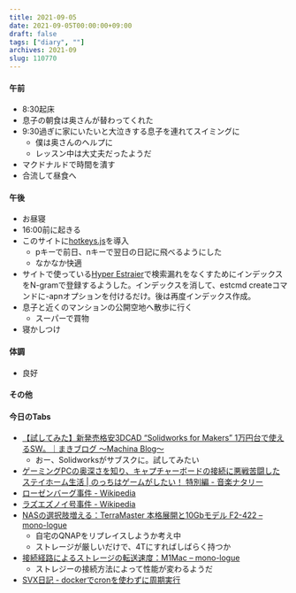 ```yaml
---
title: 2021-09-05
date: 2021-09-05T00:00:00+09:00
draft: false
tags: ["diary", ""]
archives: 2021-09
slug: 110770
---
```

#### 午前
- 8:30起床
- 息子の朝食は奥さんが替わってくれた
- 9:30過ぎに家にいたいと大泣きする息子を連れてスイミングに
  - 僕は奥さんのヘルプに
  - レッスン中は大丈夫だったようだ
- マクドナルドで時間を潰す
- 合流して昼食へ
#### 午後
- お昼寝
- 16:00前に起きる
- このサイトに[hotkeys.js](https://github.com/jaywcjlove/hotkeys)を導入
  - pキーで前日、nキーで翌日の日記に飛べるようにした
  - なかなか快適
- サイトで使っている[Hyper Estraier](https://dbmx.net/hyperestraier/index.ja.html)で検索漏れをなくすためにインデックスをN-gramで登録するようした。インデックスを消して、estcmd createコマンドに-apnオプションを付けるだけ。後は再度インデックス作成。
- 息子と近くのマンションの公開空地へ散歩に行く
  - スーパーで買物
- 寝かしつけ
#### 体調
- 良好
#### その他
#### 今日のTabs
- [【試してみた】新発売格安3DCAD “Solidworks for Makers” 1万円台で使えるSW。｜まきブログ ～Machina Blog～](https://makkiblog.com/3ds_solidworks/)
  - おー、Solidworksがサブスクに。試してみたい
- [ゲーミングPCの奥深さを知り、キャプチャーボードの接続に悪戦苦闘したステイホーム生活 | のっちはゲームがしたい！ 特別編 - 音楽ナタリー](https://natalie.mu/music/column/393403)
- [ローゼンバーグ事件 - Wikipedia](https://ja.wikipedia.org/wiki/%E3%83%AD%E3%83%BC%E3%82%BC%E3%83%B3%E3%83%90%E3%83%BC%E3%82%B0%E4%BA%8B%E4%BB%B6)
- [ラズエズノイ号事件 - Wikipedia](https://ja.wikipedia.org/wiki/%E3%83%A9%E3%82%BA%E3%82%A8%E3%82%BA%E3%83%8E%E3%82%A4%E5%8F%B7%E4%BA%8B%E4%BB%B6)
- [NASの選択肢増える：TerraMaster 本格展開と10Gbモデル F2-422 – mono-logue](https://mono-logue.studio/34264)
  - 自宅のQNAPをリプレイスしようか考え中
  - ストレージが厳しいだけで、4Tにすればしばらく持つか
- [接続経路によるストレージの転送速度：M1Mac – mono-logue](https://mono-logue.studio/20841)
  - ストレジーの接続方法によって性能が変わるようだ
- [SVX日記 - dockerでcronを使わずに周期実行](http://www.itline.jp/~svx/diary/?date=20210812)
